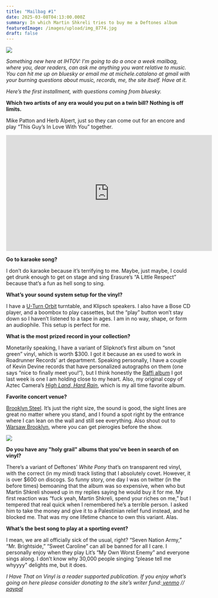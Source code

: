 ```yaml
---
title: "Mailbag #1"
date: 2025-03-08T04:13:00.000Z
summary: In which Martin Shkreli tries to buy me a Deftones album
featuredImage: /images/upload/img_8774.jpg
draft: false
---
```

![](/images/upload/img_8774.jpg)

*Something new here at IHTOV: I’m going to do a once a week mailbag, where you, dear readers, can ask me anything you want relative to music. You can hit me up on bluesky or email me at michele.catalano at gmail with your burning questions about music, records, me, the site itself. Have at it.*

*Here’s the first installment, with questions coming from bluesky.*

**Which two artists of any era would you put on a twin bill? Nothing is off limits.**

Mike Patton and Herb Alpert, just so they can come out for an encore and play “This Guy’s In Love With You” together.

<iframe width="560" height="315" src="https://www.youtube.com/embed/S-dxuwv4vs4?si=4dNbP7U2Bcg6_mhX" title="YouTube video player" frameborder="0" allow="accelerometer; autoplay; clipboard-write; encrypted-media; gyroscope; picture-in-picture; web-share" referrerpolicy="strict-origin-when-cross-origin" allowfullscreen></iframe>

**Go to karaoke song?**

I don’t do karaoke because it’s terrifying to me. Maybe, just maybe, I could get drunk enough to get on stage and sing Erasure’s “A Little Respect” because that’s a fun as hell song to sing.

**What’s your sound system setup for the vinyl?**

I have a [U-Turn Orbit](https://uturnaudio.com/products/orbit-basic-turntable?srsltid=AfmBOorHFclWhoFeV5KXA3XwxP7Ajxi83SFZMzkSVEQWYxry34Me_MOM) turntable, and Klipsch speakers. I also have a Bose CD player, and a boombox to play cassettes, but the “play” button won’t stay down so I haven’t listened to a tape in ages. I am in no way, shape, or form an audiophile. This setup is perfect for me.

**What is the most prized record in your collection?**

Monetarily speaking, I have a variant of Slipknot’s first album on “snot green” vinyl, which is worth $300. I got it because an ex used to work in Roadrunner Records’ art department. Speaking personally, I have a couple of Kevin Devine records that have personalized autographs on them (one says “nice to finally meet you!”), but I think honestly the [Raffi album](https://ihavethatonvinyl.com/liner-notes/singable-songs-for-the-very-young-and-old/) I got last week is one I am holding close to my heart. Also, my original copy of Aztec Camera’s *[High Land, Hard Rain](https://ihavethatonvinyl.com/liner-notes/walk-out-to-winter/)*, which is my all time favorite album. 

**Favorite concert venue?**

[Brooklyn Steel](https://www.bowerypresents.com/venues/brooklyn-steel). It’s just the right size, the sound is good, the sight lines are great no matter where you stand, and I found a spot right by the entrance where I can lean on the wall and still see everything. Also shout out to [Warsaw Brooklyn](https://www.warsawconcerts.com/), where you can get pierogies before the show.

![](/images/upload/screenshot-2025-03-08-at-4.05.09 am.png)

**Do you have any "holy grail" albums that you've been in search of on vinyl?**

There’s a variant of Deftones’ *White Pony* that’s on transparent red vinyl, with the correct (in my mind) track listing that I absolutely covet. However, it is over $600 on discogs. So funny story, one day I was on twitter (in the before times) bemoaning that the album was so expensive, when who but Martin Shkreli showed up in my replies saying he would buy it for me. My first reaction was “fuck yeah, Martin Shkreli, spend your riches on me,” but I tempered that real quick when I remembered he’s a terrible person. I asked him to take the money and give it to a Palestinian relief fund instead, and he blocked me. That was my one lifetime chance to own this variant. Alas.

**What’s the best song to play at a sporting event?**

I mean, we are all officially sick of the usual, right? “Seven Nation Army,” “Mr. Brightside,” “Sweet Caroline” can all be banned for all I care. I personally enjoy when they play Lit’s “My Own Worst Enemy” and everyone sings along. I don’t know why 30,000 people singing “please tell me whyyyy" delights me, but it does.

*I Have That on Vinyl is a reader supported publication. If you enjoy what’s going on here please consider donating to the site’s writer fund:[ venmo](https://account.venmo.com/u/Michele-Catalano2659) //[ paypal](https://www.paypal.com/paypalme/goingitaloneny?country.x=US&locale.x=en_US)*
